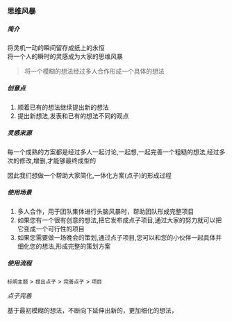 ### 思维风暴   

##### 简介  

将灵机一动的瞬间留存成纸上的永恒  
将一个人的瞬时的灵感成为大家的思维风暴  

> 将一个模糊的想法经过多人合作形成一个具体的想法    


##### 创意点    

1. 顺着已有的想法继续提出新的想法  
2. 提出新想法,发表和已有的想法不同的观点  


##### 灵感来源  

每一个成熟的方案都是经过多人一起讨论,一起想,一起完善一个粗糙的想法,经过多次的修改,增删,才能够最终成型的   

因此我们想做一个帮助大家简化,一体化方案(点子)的形成过程   


##### 使用场景  

1. 多人合作，用于团队集体进行头脑风暴时，帮助团队形成完整项目  
2. 如果您有一个很有创意的想法,把它发布成点子项目,通过大家的努力就可以把它变成一个可行性的项目  
3. 如果您需要做一场晚会的策划,通过点子项目,您可以和您的小伙伴一起具体并细化您的想法,形成完整的策划方案    

##### 使用流程  

`标明主题`  > `提出点子` > `完善点子` > `项目`  

*点子完善*  

基于最初模糊的想法，不断向下延伸出新的，更加细化的想法，






